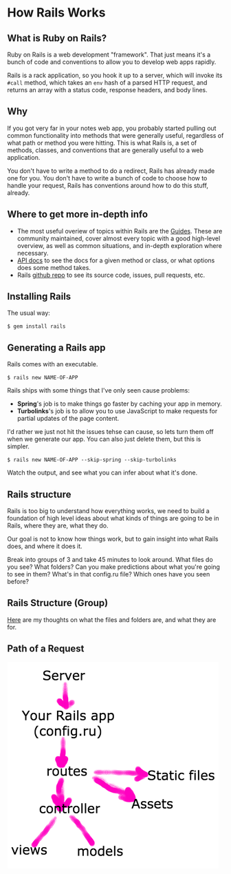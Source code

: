 How Rails Works
===============

What is Ruby on Rails?
----------------------

Ruby on Rails is a web development "framework".
That just means it's a bunch of code and conventions to allow you to develop web apps rapidly.

Rails is a rack application, so you hook it up to a server,
which will invoke its `#call` method, which takes an `env` hash of a parsed HTTP request,
and returns an array with a status code, response headers, and body lines.


Why
---

If you got very far in your notes web app, you probably started pulling out
common functionality into methods that were generally useful, regardless
of what path or method you were hitting. This is what Rails is, a set of methods,
classes, and conventions that are generally useful to a web application.

You don't have to write a method to do a redirect, Rails has already made one for you.
You don't have to write a bunch of code to choose how to handle your request,
Rails has conventions around how to do this stuff, already.

Where to get more in-depth info
-------------------------------

* The most useful overiew of topics within Rails are the
  [Guides](http://guides.rubyonrails.org/). These are
  community maintained, cover almost every topic with a good
  high-level overview, as well as common situations, and in-depth
  exploration where necessary.
* [API docs](http://api.rubyonrails.org/) to see the docs
  for a given method or class, or what options does some method takes.
* Rails [github repo](https://github.com/rails/rails)
  to see its source code, issues, pull requests, etc.

Installing Rails
----------------

The usual way:

```
$ gem install rails
```


Generating a Rails app
----------------------

Rails comes with an executable.

```
$ rails new NAME-OF-APP
```

Rails ships with some things that I've only seen cause problems:

* **Spring**'s job is to make things go faster by caching your app in memory.
* **Turbolinks**'s job is to allow you to use JavaScript to make requests for partial updates of the page content.

I'd rather we just not hit the issues tehse can cause,
so lets turn them off when we generate our app.
You can also just delete them, but this is simpler.

```
$ rails new NAME-OF-APP --skip-spring --skip-turbolinks
```

Watch the output, and see what you can infer about what it's done.


Rails structure
---------------

Rails is too big to understand how everything works,
we need to build a foundation of high level
ideas about what kinds of things are going to be in Rails,
where they are, what they do.

Our goal is not to know how things work, but to gain insight into what Rails does,
and where it does it.

Break into groups of 3 and take 45 minutes to look around.
What files do you see?
What folders?
Can you make predictions about what you're going to see in them?
What's in that config.ru file?
Which ones have you seen before?


Rails Structure (Group)
-----------------------

[Here](rails_structure.md) are my thoughts on what the
files and folders are, and what they are for.


Path of a Request
-----------------

![Path of a request](Rails.png)

